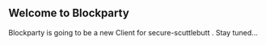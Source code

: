 ## Welcome to Blockparty

Blockparty is going to be a new Client for secure-scuttlebutt . Stay tuned...
